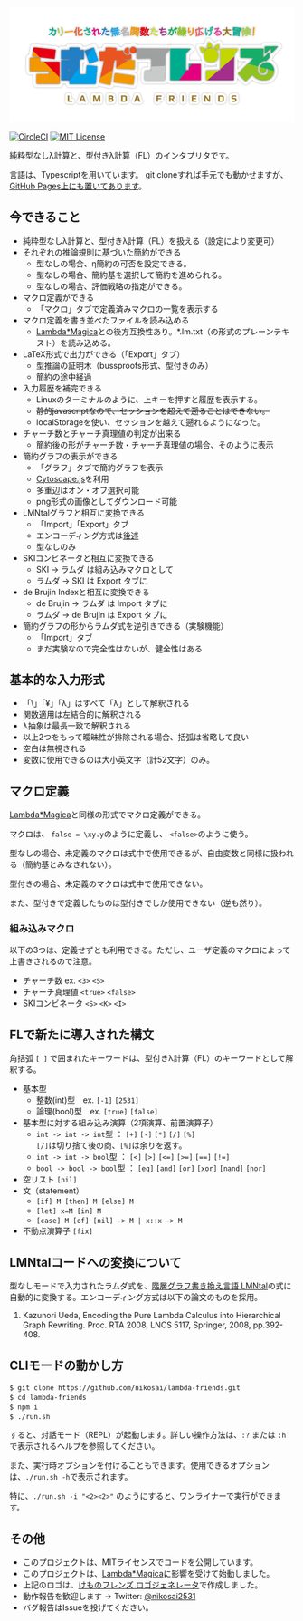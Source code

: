 ![らむだフレンズ](docs/logo.png "らむだフレンズ")

[![CircleCI](https://circleci.com/gh/nikosai/lambda-friends.svg?style=svg)](https://circleci.com/gh/nikosai/lambda-friends)
[![MIT License](http://img.shields.io/badge/license-MIT-blue.svg?style=flat)](LICENSE)

純粋型なしλ計算と、型付きλ計算（FL）のインタプリタです。

言語は、Typescriptを用いています。
git cloneすれば手元でも動かせますが、[GitHub Pages上にも置いてあります](https://nikosai.github.io/lambda-friends/)。

## 今できること
* 純粋型なしλ計算と、型付きλ計算（FL）を扱える（設定により変更可）
* それぞれの推論規則に基づいた簡約ができる
  + 型なしの場合、η簡約の可否を設定できる。
  + 型なしの場合、簡約基を選択して簡約を進められる。
  + 型なしの場合、評価戦略の指定ができる。
* マクロ定義ができる
  + 「マクロ」タブで定義済みマクロの一覧を表示する
* マクロ定義を書き並べたファイルを読み込める
  + [Lambda*Magica](https://github.com/YuukiARIA/LambdaMagica)との後方互換性あり。*.lm.txt（の形式のプレーンテキスト）を読み込める。
* LaTeX形式で出力ができる（「Export」タブ）
  + 型推論の証明木（bussproofs形式、型付きのみ）
  + 簡約の途中経過
* 入力履歴を補完できる
  + Linuxのターミナルのように、上キーを押すと履歴を表示する。
  + ~~静的javascriptなので、セッションを超えて遡ることはできない。~~
  + localStorageを使い、セッションを越えて遡れるようになった。
* チャーチ数とチャーチ真理値の判定が出来る
  + 簡約後の形がチャーチ数・チャーチ真理値の場合、そのように表示
* 簡約グラフの表示ができる
  + 「グラフ」タブで簡約グラフを表示
  + [Cytoscape.js](http://js.cytoscape.org/)を利用
  + 多重辺はオン・オフ選択可能
  + png形式の画像としてダウンロード可能
* LMNtalグラフと相互に変換できる
  + 「Import」「Export」タブ
  + エンコーディング方式は[後述](#lmntalコードへの変換について)
  + 型なしのみ
* SKIコンビネータと相互に変換できる
  + SKI → ラムダ は組み込みマクロとして
  + ラムダ → SKI は Export タブに
* de Brujin Indexと相互に変換できる
  + de Brujin → ラムダ は Import タブに
  + ラムダ → de Brujin は Export タブに
* 簡約グラフの形からラムダ式を逆引きできる（実験機能）
  + 「Import」タブ
  + まだ実験なので完全性はないが、健全性はある

## 基本的な入力形式
* 「\」「¥」「λ」はすべて「λ」として解釈される
* 関数適用は左結合的に解釈される
* λ抽象は最長一致で解釈される
* 以上2つをもって曖昧性が排除される場合、括弧は省略して良い
* 空白は無視される
* 変数に使用できるのは大小英文字（計52文字）のみ。

## マクロ定義
[Lambda*Magica](https://github.com/YuukiARIA/LambdaMagica)と同様の形式でマクロ定義ができる。

マクロは、 `false = \xy.y`のように定義し、 `<false>`のように使う。

型なしの場合、未定義のマクロは式中で使用できるが、自由変数と同様に扱われる（簡約基とみなされない）。

型付きの場合、未定義のマクロは式中で使用できない。

また、型付きで定義したものは型付きでしか使用できない（逆も然り）。

### 組み込みマクロ
以下の3つは、定義せずとも利用できる。ただし、ユーザ定義のマクロによって上書きされるので注意。
* チャーチ数 ex. `<3>` `<5>`
* チャーチ真理値 `<true>` `<false>`
* SKIコンビネータ `<S>` `<K>` `<I>`

## FLで新たに導入された構文
角括弧 `[ ]` で囲まれたキーワードは、型付きλ計算（FL）のキーワードとして解釈する。
* 基本型
  + 整数(int)型　ex. `[-1]` `[2531]`
  + 論理(bool)型　ex. `[true]` `[false]`
* 基本型に対する組み込み演算（2項演算、前置演算子）
  + `int -> int -> int`型 ： `[+]` `[-]` `[*]` `[/]` `[%]`  
    `[/]`は切り捨て後の商、`[%]`は余りを返す。
  + `int -> int -> bool`型 ： `[<]` `[>]` `[<=]` `[>=]` `[==]` `[!=]`
  + `bool -> bool -> bool`型 ： `[eq]` `[and]` `[or]` `[xor]` `[nand]` `[nor]`
* 空リスト `[nil]`
* 文（statement）
  + `[if] M [then] M [else] M`
  + `[let] x=M [in] M`
  + `[case] M [of] [nil] -> M | x::x -> M`
* 不動点演算子 `[fix]`

## LMNtalコードへの変換について
型なしモードで入力されたラムダ式を、[階層グラフ書き換え言語 LMNtal](http://www.ueda.info.waseda.ac.jp/lmntal/)の式に自動的に変換する。エンコーディング方式は以下の論文のものを採用。

1. Kazunori Ueda, Encoding the Pure Lambda Calculus into Hierarchical Graph Rewriting. Proc. RTA 2008, LNCS 5117, Springer, 2008, pp.392-408.

## CLIモードの動かし方
```bash
$ git clone https://github.com/nikosai/lambda-friends.git
$ cd lambda-friends
$ npm i
$ ./run.sh
```
すると、対話モード（REPL）が起動します。詳しい操作方法は、`:?` または `:h` で表示されるヘルプを参照してください。

また、実行時オプションを付けることもできます。使用できるオプションは、`./run.sh -h`で表示されます。

特に、`./run.sh -i "<2><2>"` のようにすると、ワンライナーで実行ができます。

## その他
* このプロジェクトは、MITライセンスでコードを公開しています。
* このプロジェクトは、[Lambda*Magica](https://github.com/YuukiARIA/LambdaMagica)に影響を受けて始動しました。
* 上記のロゴは、[けものフレンズ ロゴジェネレータ](https://aratama.github.io/kemonogen/)で作成しました。
* 動作報告を歓迎します → Twitter: [@nikosai2531](https://twitter.com/nikosai2531)
* バグ報告はIssueを投げてください。
